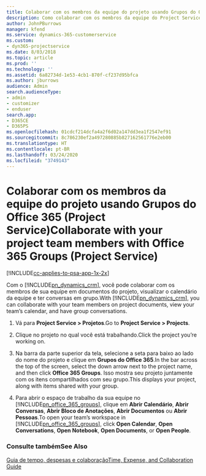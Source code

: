 ```yaml
---
title: Colaborar com os membros da equipe do projeto usando Grupos do Office 365
description: Como colaborar com os membros da equipe do Project Service por meio dos Groups do Office 365
author: JohnPBurrows
manager: kfend
ms.service: dynamics-365-customerservice
ms.custom:
- dyn365-projectservice
ms.date: 8/03/2018
ms.topic: article
ms.prod: ''
ms.technology: ''
ms.assetid: 6a82734d-1e53-4cb1-870f-cf237d95bfca
ms.author: jburrows
audience: Admin
search.audienceType:
- admin
- customizer
- enduser
search.app:
- D365CE
- D365PS
ms.openlocfilehash: 01cdcf214dcfa4a2f6d02a147dd3ea1f2547ef91
ms.sourcegitcommit: 8c786230ef2a497280885b827162561776e2eb00
ms.translationtype: HT
ms.contentlocale: pt-BR
ms.lasthandoff: 03/24/2020
ms.locfileid: "3749143"
---
```

# <a name="collaborate-with-your-project-team-members-with-office-365-groups-project-service"></a><span data-ttu-id="2fb3c-103">Colaborar com os membros da equipe do projeto usando Grupos do Office 365 (Project Service)</span><span class="sxs-lookup"><span data-stu-id="2fb3c-103">Collaborate with your project team members with Office 365 Groups (Project Service)</span></span>

[!INCLUDE[cc-applies-to-psa-app-1x-2x](../includes/cc-applies-to-psa-app-1x-2x.md)]

<span data-ttu-id="2fb3c-104">Com o [!INCLUDE[pn_dynamics_crm](../includes/pn-dynamics-crm.md)], você pode colaborar com os membros de sua equipe em documentos do projeto, visualizar o calendário da equipe e ter conversas em grupo.</span><span class="sxs-lookup"><span data-stu-id="2fb3c-104">With [!INCLUDE[pn_dynamics_crm](../includes/pn-dynamics-crm.md)], you can collaborate with your team members on project documents, view your team’s calendar, and have group conversations.</span></span>  
  
1. <span data-ttu-id="2fb3c-105">Vá para **Project Service > Projetos**.</span><span class="sxs-lookup"><span data-stu-id="2fb3c-105">Go to **Project Service > Projects**.</span></span>  
  
2. <span data-ttu-id="2fb3c-106">Clique no projeto no qual você está trabalhando.</span><span class="sxs-lookup"><span data-stu-id="2fb3c-106">Click the project you’re working on.</span></span>  
  
3. <span data-ttu-id="2fb3c-107">Na barra da parte superior da tela, selecione a seta para baixo ao lado do nome do projeto e clique em **Grupos do Office 365**.</span><span class="sxs-lookup"><span data-stu-id="2fb3c-107">In the bar across the top of the screen, select the down arrow next to the project name, and then click **Office 365 Groups**.</span></span> <span data-ttu-id="2fb3c-108">Isso mostra seu projeto juntamente com os itens compartilhados com seu grupo.</span><span class="sxs-lookup"><span data-stu-id="2fb3c-108">This displays your project, along with items shared with your group.</span></span>  
  
4. <span data-ttu-id="2fb3c-109">Para abrir o espaço de trabalho da sua equipe no [!INCLUDE[pn_office_365_groups](../includes/pn-office-365-groups.md)], clique em **Abrir Calendário**, **Abrir Conversas**, **Abrir Bloco de Anotações**, **Abrir Documentos** ou **Abrir Pessoas**.</span><span class="sxs-lookup"><span data-stu-id="2fb3c-109">To open your team’s workspace in [!INCLUDE[pn_office_365_groups](../includes/pn-office-365-groups.md)], click **Open Calendar**, **Open Conversations**, **Open Notebook**, **Open Documents**, or **Open People**.</span></span>  
  
### <a name="see-also"></a><span data-ttu-id="2fb3c-110">Consulte também</span><span class="sxs-lookup"><span data-stu-id="2fb3c-110">See Also</span></span>  
 [<span data-ttu-id="2fb3c-111">Guia de tempo, despesas e colaboração</span><span class="sxs-lookup"><span data-stu-id="2fb3c-111">Time, Expense, and Collaboration Guide</span></span>](../project-service/time-expense-collaboration-guide.md)
